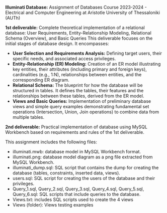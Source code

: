 **Illuminati Database:**
Assignment of Databases Course 2023-2024 - Electrical and Computer Engineering at Aristotle University of Thessaloniki (AUTh)


**1st deliverable:**
Complete theoretical implementation of a relational database: User Requirements, Entity-Relationship Modeling, Relational Schema (Overview), and Basic Queries
This deliverable focuses on the initial stages of database design. It encompasses:

* **User Selection and Requirements Analysis:** Defining target users, their specific needs, and associated access privileges.
* **Entity-Relationship (ER) Modeling:** Creation of an ER model illustrating key entities, their attributes (including primary and foreign keys), cardinalities (e.g., 1:N), relationships between entities, and the corresponding ER diagram.
* **Relational Schema:** The blueprint for how the database will be structured in tables. It defines the tables, their features and the relationships between these tables, derived from the ER model.
* **Views and Basic Queries:** Implementation of preliminary database views and simple query examples demonstrating fundamental set operations (Intersection, Union, Join operations) to combine data from multiple tables.


**2nd deliverable:**
Practical implementation of database using MySQL Workbench based on requirements and rules of the 1st deliverable. 

This assignment includes the following files:

- illuminati.mwb: database model in MySQL Workbench format.
- illuminati.png: database model diagram as a png file extracted from MySQL Workbench.
- illuminati_dump.sql: SQL script that contains the dump for creating the database (tables, constraints, inserted data, views).
- users.sql: SQL script for creating the users of the database and their privileges.
- Query_1.sql, Query_2.sql, Query_3.sql, Query_4.sql, Query_5.sql, Query_6.sql: SQL scripts that include queries to the database.
- Views.txt: includes SQL scripts used to create the 4 views
- Views (folder): Views testing examples



